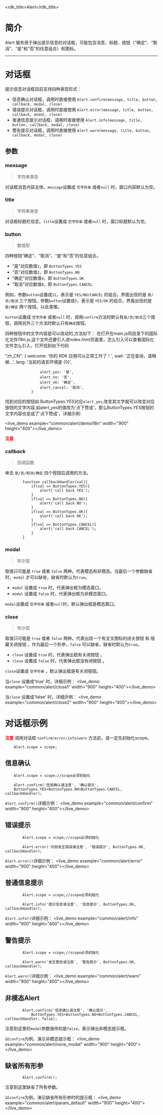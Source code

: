 <rdk_title>Alert</rdk_title>

# 简介 #

Alert 服务用于弹出提示信息的对话框，可能包含消息、标题、按钮（“确定”、“取消”、“是”和“否”的任意组合）和图标。

---
# 对话框 #

提示信息对话框目前支持四种表现形式：

- 信息确认对话框，调用时直接使用 `Alert.confirm(message, title, button, callback, modal, close)`
- 错误提示对话框，调用时直接使用 `Alert.error(message, title, button, callback, modal, close)` 
- 普通信息提示对话框，调用时直接使用 `Alert.info(message, title, button, callback, modal, close)`
- 警告提示对话框，调用时直接使用 `Alert.warn(message, title, button, callback, modal, close)`

## 参数 ##

### message ###
> 字符串类型

对话框消息内容主体。`message`设置成 `空字符串` 或者`null` 时，窗口内容默认为空。

### title ###
> 字符串类型

对话框标题栏信息。`title`设置成 `空字符串` 或者`null` 时，窗口标题默认为空。

### button ###
> 数值型

四种按钮“确定”、“取消”、“是”和“否”的任意组合。

 - “是”对应数值`1`，即 `ButtonTypes.YES`
 - “否”对应数值`2`，即 `ButtonTypes.NO`
 - “确定”对应数值`4`，即 `ButtonTypes.OK`
 - “取消”对应数值`8`，即 `ButtonTypes.CANCEL`

例如，参数`button`设置成`11`，表示是 `YES/NO/CANCEL` 的组合。界面出现的是 `是/否/取消` 三个按钮。参数`button`设置成`5`，表示是 `YES/OK` 的组合。界面出现的是 `是/确定` 两个按钮。以此类推。

`button`设置成 `空字符串` 或者`null` 时，调用`confirm`方法时默认有`是/否/取消`三个按钮，调用另外三个方法时默认只有`确定`按钮。

四种按钮中的文字内容是可以改动的,方法如下：
在打开在main.js同目录下的国际化文件i18n.js,这个文件还要引入进index.html页面里，怎么引入可以查看国际化文件怎么引入，打开找到如下代码

"zh_CN": {
                    welcome: '你的 RDK 应用可以正常工作了！',
                    wait: '正在查询，请稍候...',
                    lang: '当前的语言环境是 {0}',

                    alert_yes: '是',
                    alert_no: '否',
                    alert_ok: '确定',
                    alert_cancel: '取消',
                }                
 找到对应的按钮如 ButtonTypes.YES对应`alert_yes`,改变其文字就可以改变对应按钮的文字内容,如alert_yes的值改为'点下赞成'，那么ButtonTypes.YES按钮的文字内容也变成了'点下赞成'，详细示例:

 <live_demo example="common/alert/demoi18n" width="900" height="400"></live_demo>

**<font color=red>注意</font>**

### callback ###
> 回调函数

单击 `是/否/取消/确定` 四个按钮后调用的方法。

	        function callbackHandler(val){
	            if(val == ButtonTypes.YES){
	                alert('call back YES');
	            }
	            if(val == ButtonTypes.NO){
	                alert('call back NO');
	            }
	            if(val == ButtonTypes.OK){
	                alert('call back OK');
	            } 
	            if(val == ButtonTypes.CANCEL){
	                alert('call back CANCEL');
	            }        
	        }

### modal ###
> 布尔型

取值只可能是 `true` 或者 `false` 两种。代表模态和非模态。当最后一个参数缺省时，`modal` 才可以缺省，缺省时默认为`true`。

- `modal` 设置成 `true` 时，代表弹出框为模态窗口。
- `modal` 设置成 `false` 时，代表弹出框为非模态窗口。

`modal`设置成 `空字符串` 或者`null`时，默认弹出框是模态窗口。

### close ###
> 布尔型

取值只可能是 `true` 或者 `false` 两种。代表出现一个有叉叉图标的闭关按钮 和 隐藏关闭按钮 。作为最后一个形参，`false` 可以缺省，缺省时默认为`true`。

- `close` 设置成 `true` 时，代表弹出框有关闭按钮 。
- `close` 设置成 `false` 时，代表弹出框没有闭按钮 。

`close`设置成 `空字符串` ，默认弹出框是有关闭按钮。

当`close` 设置成'true' 时，详细示例：
<live_demo example="common/alert/close1" width="900" height="400"></live_demo>

当`close` 设置成'false' 时，详细示例：
<live_demo example="common/alert/close2" width="900" height="400"></live_demo>

# 对话框示例 #

**<font color=red>注意</font>** 调用对话框 `confirm/error/info/warn` 方法前，请一定先初始化scope。

		Alert.scope = scope;


## 信息确认 ##
		Alert.scope = scope;//scope必须初始化

		Alert.confirm('信息确认请注意', '确认提示', 
		ButtonTypes.YES+ButtonTypes.NO+ButtonTypes.CANCEL, callbackHandler);

`Alert.confirm()`详细示例：
<live_demo example="common/alert/confirm" width="900" height="400"></live_demo>


## 错误提示 ##
			Alert.scope = scope;//scope必须初始化

            Alert.error('内部发生错误请注意', '错误提示', ButtonTypes.OK, callbackHandler);

`Alert.error()`详细示例：
<live_demo example="common/alert/error" width="900" height="400"></live_demo>

## 普通信息提示 ##
			Alert.scope = scope;//scope必须初始化

            Alert.info('提示信息请注意', '信息提示', ButtonTypes.OK, callbackHandler);

`Alert.info()`详细示例：
<live_demo example="common/alert/info" width="900" height="400"></live_demo>

## 警告提示 ##
            Alert.scope = scope;//scope必须初始化

            Alert.warn('发生警告请注意', '警告提示', ButtonTypes.OK, callbackHandler);

`Alert.warn()`详细示例：
<live_demo example="common/alert/warn" width="900" height="400"></live_demo>

## 非模态Alert ##

			Alert.confirm('信息确认请注意', '确认提示', 
				ButtonTypes.YES+ButtonTypes.NO+ButtonTypes.CANCEL, callbackHandler, false);
注意到这里的`modal`参数值传的是`false`，表示弹出非模态提示框。

以`confirm`为例，演示非模态提示框：
<live_demo example="common/alert/none_modal" width="900" height="400"></live_demo>


## 缺省所有形参 ##

			Alert.confirm();
注意到这里缺省了所有参数。

以`confirm`为例，演示缺省所有形参时的提示框：
<live_demo example="common/alert/param_default" width="900" height="400"></live_demo>


